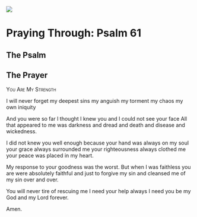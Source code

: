 <img class="intro-left" style="margin-top:10px" src="/images/art-paris-psalter.jpg">

# Praying Through: Psalm 61

<p style="clear:both;">

## The Psalm

## The Prayer

<div style="font-variant: small-caps;">
You Are My Strength
</div>


I will never forget
  my deepest sins
  my anguish
  my torment
  my chaos
  my own iniquity

And you were so far
  I thought I knew you
  and I could not see your face
  All that appeared to me
  was darkness
  and dread
  and death
  and disease
  and wickedness.

I did not knew you well enough
  because your hand was always on my soul
  your grace always surrounded me
  your righteousness always clothed me
  your peace was placed in my heart.

My response
  to your goodness
  was the worst.
  But when I was faithless
  you are were absolutely faithful
  and just to forgive my sin
  and cleansed me of my sin
  over and over.

You will never tire 
  of rescuing me
  I need your help
  always I need you
  be my God
  and my Lord forever.

Amen.
